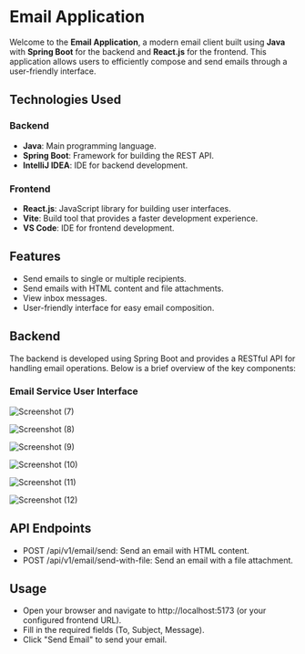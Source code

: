 # Email Application

Welcome to the **Email Application**, a modern email client built using **Java** with **Spring Boot** for the backend and **React.js** for the frontend. This application allows users to efficiently compose and send emails through a user-friendly interface.

## Technologies Used

### Backend
- **Java**: Main programming language.
- **Spring Boot**: Framework for building the REST API.
- **IntelliJ IDEA**: IDE for backend development.

### Frontend
- **React.js**: JavaScript library for building user interfaces.
- **Vite**: Build tool that provides a faster development experience.
- **VS Code**: IDE for frontend development.

## Features

- Send emails to single or multiple recipients.
- Send emails with HTML content and file attachments.
- View inbox messages.
- User-friendly interface for easy email composition.

## Backend

The backend is developed using Spring Boot and provides a RESTful API for handling email operations. Below is a brief overview of the key components:

### Email Service User Interface

![Screenshot (7)](https://github.com/user-attachments/assets/e43a285b-aecf-4695-a7fa-2d3fc3212aff)

![Screenshot (8)](https://github.com/user-attachments/assets/93806d99-2fee-4de5-9e2b-83a81af7a109)

![Screenshot (9)](https://github.com/user-attachments/assets/dbc59198-8a44-4402-a349-430ae2301bc9)

![Screenshot (10)](https://github.com/user-attachments/assets/9bfeb759-3625-413d-9e96-ea70144b51d9)

![Screenshot (11)](https://github.com/user-attachments/assets/d2be9abf-fc5b-4626-9c50-082b0feabf6d)

![Screenshot (12)](https://github.com/user-attachments/assets/1cb9f78a-0325-4c60-85b4-77a253442c1e)

## API Endpoints

- POST /api/v1/email/send: Send an email with HTML content.
- POST /api/v1/email/send-with-file: Send an email with a file attachment.

## Usage

- Open your browser and navigate to http://localhost:5173 (or your configured frontend URL).
- Fill in the required fields (To, Subject, Message).
- Click "Send Email" to send your email.
